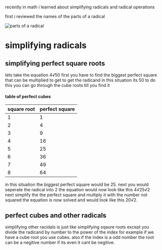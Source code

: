 recently in math i learned about simplifying radicals and radical operations

first i reviewed the names of the parts of a radical
 
![parts of a radical](https://study.com/cimages/multimages/16/radical_image.jpg)

# simplifying radicals 

## simplifying perfect square roots 

lets take the equation 4√50 first you have to find the biggest perfect square that can be multiplied to get to get the radicand in this situation its 50 to do this you can go through the cube roots till you find it 

#### table of perfect cubes 

 |square root|perfect square|
 |---------|------------|
 |1        |1           |
 |2        |4           |
 |3        |9           |
 |4        |16          |
 |5        |25          |
 |6        |36          |
 |7        |49          |
 |8        |64          |

in this situation the biggest perfect square would be 25. next you would seperate the radical into 2 the equation would now look like this 4√25√2 next simplify the the perfect square and multiply it with the number not squared the equation is now solved and would look like this 20√2.

## perfect cubes and other radicals 

simplifying other racidals is just like simplifying sqaure roots except you divide the radicand by number to the power of the index for example if we have a cube root you use cubes. also if the index is a odd nomber the root can be a negitive number if its even it cant be negitive.  
